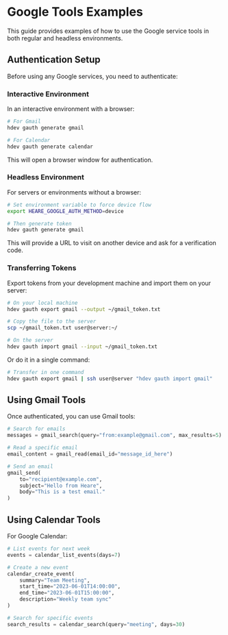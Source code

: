 # Google Tools Examples

This guide provides examples of how to use the Google service tools in both regular and headless environments.

## Authentication Setup

Before using any Google services, you need to authenticate:

### Interactive Environment

In an interactive environment with a browser:

```bash
# For Gmail
hdev gauth generate gmail

# For Calendar
hdev gauth generate calendar
```

This will open a browser window for authentication.

### Headless Environment

For servers or environments without a browser:

```bash
# Set environment variable to force device flow
export HEARE_GOOGLE_AUTH_METHOD=device

# Then generate token
hdev gauth generate gmail
```

This will provide a URL to visit on another device and ask for a verification code.

### Transferring Tokens

Export tokens from your development machine and import them on your server:

```bash
# On your local machine
hdev gauth export gmail --output ~/gmail_token.txt

# Copy the file to the server
scp ~/gmail_token.txt user@server:~/

# On the server
hdev gauth import gmail --input ~/gmail_token.txt
```

Or do it in a single command:

```bash
# Transfer in one command
hdev gauth export gmail | ssh user@server "hdev gauth import gmail"
```

## Using Gmail Tools

Once authenticated, you can use Gmail tools:

```python
# Search for emails
messages = gmail_search(query="from:example@gmail.com", max_results=5)

# Read a specific email
email_content = gmail_read(email_id="message_id_here")

# Send an email
gmail_send(
    to="recipient@example.com",
    subject="Hello from Heare",
    body="This is a test email."
)
```

## Using Calendar Tools

For Google Calendar:

```python
# List events for next week
events = calendar_list_events(days=7)

# Create a new event
calendar_create_event(
    summary="Team Meeting",
    start_time="2023-06-01T14:00:00",
    end_time="2023-06-01T15:00:00",
    description="Weekly team sync"
)

# Search for specific events
search_results = calendar_search(query="meeting", days=30)
```